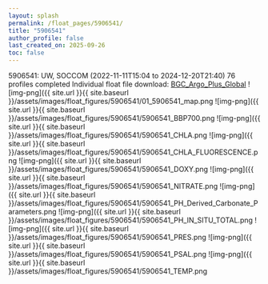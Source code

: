 ```yaml
---
layout: splash
permalink: /float_pages/5906541/
title: "5906541"
author_profile: false
last_created_on: 2025-09-26
toc: false
---
```

 
5906541: UW, SOCCOM (2022-11-11T15:04 to 2024-12-20T21:40)
76 profiles completed
Individual float file download: [BGC_Argo_Plus_Global](https://ftp.soest.hawaii.edu/bgc_argo_plus/Individual_Floats/outliers_removed/5906541_Sprof_processed.nc)
![img-png]({{ site.url }}{{ site.baseurl }}/assets/images/float_figures/5906541/01_5906541_map.png
![img-png]({{ site.url }}{{ site.baseurl }}/assets/images/float_figures/5906541/5906541_BBP700.png
![img-png]({{ site.url }}{{ site.baseurl }}/assets/images/float_figures/5906541/5906541_CHLA.png
![img-png]({{ site.url }}{{ site.baseurl }}/assets/images/float_figures/5906541/5906541_CHLA_FLUORESCENCE.png
![img-png]({{ site.url }}{{ site.baseurl }}/assets/images/float_figures/5906541/5906541_DOXY.png
![img-png]({{ site.url }}{{ site.baseurl }}/assets/images/float_figures/5906541/5906541_NITRATE.png
![img-png]({{ site.url }}{{ site.baseurl }}/assets/images/float_figures/5906541/5906541_PH_Derived_Carbonate_Parameters.png
![img-png]({{ site.url }}{{ site.baseurl }}/assets/images/float_figures/5906541/5906541_PH_IN_SITU_TOTAL.png
![img-png]({{ site.url }}{{ site.baseurl }}/assets/images/float_figures/5906541/5906541_PRES.png
![img-png]({{ site.url }}{{ site.baseurl }}/assets/images/float_figures/5906541/5906541_PSAL.png
![img-png]({{ site.url }}{{ site.baseurl }}/assets/images/float_figures/5906541/5906541_TEMP.png
